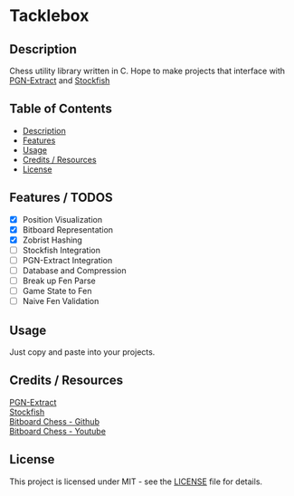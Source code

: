 # Tacklebox 

## Description
Chess utility library written in C. Hope to make projects that interface with [PGN-Extract](https://www.cs.kent.ac.uk/people/staff/djb/pgn-extract/help.html) and [Stockfish](https://github.com/official-stockfish/Stockfish)

## Table of Contents

- [Description](#description)
- [Features](#features) 
- [Usage](#usage)
- [Credits / Resources](#credits--resources)
- [License](#license)

## Features / TODOS
- [x] Position Visualization
- [x] Bitboard Representation
- [x] Zobrist Hashing
- [ ] Stockfish Integration
- [ ] PGN-Extract Integration
- [ ] Database and Compression
- [ ] Break up Fen Parse
- [ ] Game State to Fen
- [ ] Naive Fen Validation

## Usage
Just copy and paste into your projects.

## Credits / Resources
[PGN-Extract](https://www.cs.kent.ac.uk/people/staff/djb/pgn-extract/help.html)<br>
[Stockfish](https://github.com/official-stockfish/Stockfish)<br>
[Bitboard Chess - Github](https://github.com/maksimKorzh/bbc)<br>
[Bitboard Chess - Youtube](https://www.youtube.com/watch?v=QUNP-UjujBM&list=PLmN0neTso3Jxh8ZIylk74JpwfiWNI76Cs)

## License
This project is licensed under MIT - see the [LICENSE](LICENSE) file for details.
